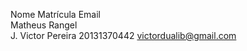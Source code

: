 Nome              Matrícula   Email          
Matheus Rangel                                                                                        
J. Victor Pereira 20131370442 victordualib@gmail.com
